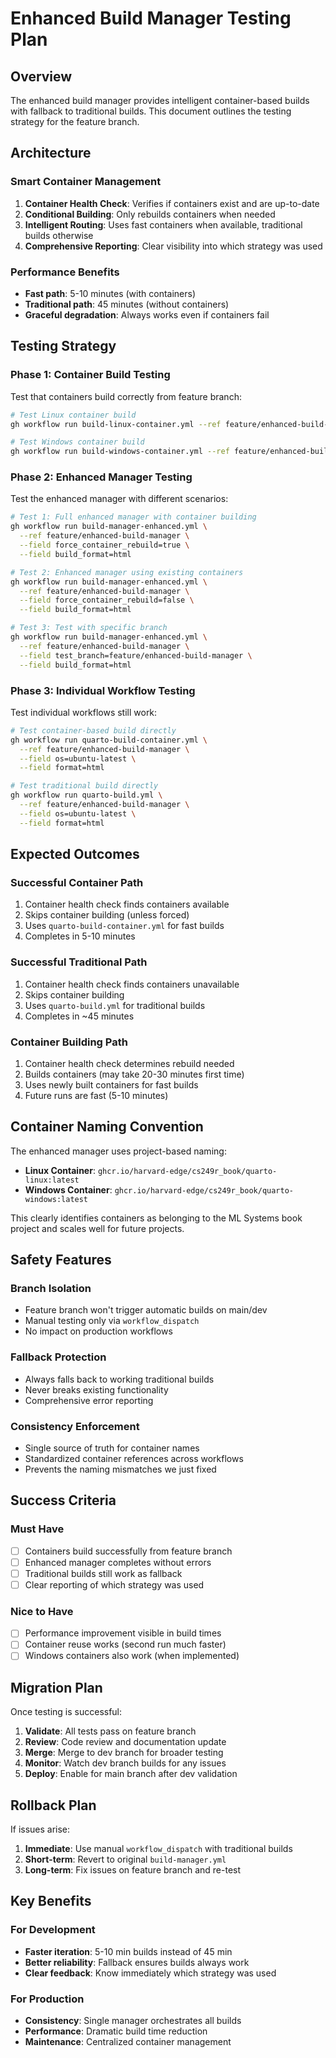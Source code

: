 # Enhanced Build Manager Testing Plan

## Overview

The enhanced build manager provides intelligent container-based builds with fallback to traditional builds. This document outlines the testing strategy for the feature branch.

## Architecture

### Smart Container Management
1. **Container Health Check**: Verifies if containers exist and are up-to-date
2. **Conditional Building**: Only rebuilds containers when needed
3. **Intelligent Routing**: Uses fast containers when available, traditional builds otherwise
4. **Comprehensive Reporting**: Clear visibility into which strategy was used

### Performance Benefits
- **Fast path**: 5-10 minutes (with containers)
- **Traditional path**: 45 minutes (without containers)
- **Graceful degradation**: Always works even if containers fail

## Testing Strategy

### Phase 1: Container Build Testing
Test that containers build correctly from feature branch:

```bash
# Test Linux container build
gh workflow run build-linux-container.yml --ref feature/enhanced-build-manager

# Test Windows container build  
gh workflow run build-windows-container.yml --ref feature/enhanced-build-manager
```

### Phase 2: Enhanced Manager Testing
Test the enhanced manager with different scenarios:

```bash
# Test 1: Full enhanced manager with container building
gh workflow run build-manager-enhanced.yml \
  --ref feature/enhanced-build-manager \
  --field force_container_rebuild=true \
  --field build_format=html

# Test 2: Enhanced manager using existing containers
gh workflow run build-manager-enhanced.yml \
  --ref feature/enhanced-build-manager \
  --field force_container_rebuild=false \
  --field build_format=html

# Test 3: Test with specific branch
gh workflow run build-manager-enhanced.yml \
  --ref feature/enhanced-build-manager \
  --field test_branch=feature/enhanced-build-manager \
  --field build_format=html
```

### Phase 3: Individual Workflow Testing
Test individual workflows still work:

```bash
# Test container-based build directly
gh workflow run quarto-build-container.yml \
  --ref feature/enhanced-build-manager \
  --field os=ubuntu-latest \
  --field format=html

# Test traditional build directly
gh workflow run quarto-build.yml \
  --ref feature/enhanced-build-manager \
  --field os=ubuntu-latest \
  --field format=html
```

## Expected Outcomes

### Successful Container Path
1. Container health check finds containers available
2. Skips container building (unless forced)
3. Uses `quarto-build-container.yml` for fast builds
4. Completes in 5-10 minutes

### Successful Traditional Path
1. Container health check finds containers unavailable
2. Skips container building 
3. Uses `quarto-build.yml` for traditional builds
4. Completes in ~45 minutes

### Container Building Path
1. Container health check determines rebuild needed
2. Builds containers (may take 20-30 minutes first time)
3. Uses newly built containers for fast builds
4. Future runs are fast (5-10 minutes)

## Container Naming Convention

The enhanced manager uses project-based naming:

- **Linux Container**: `ghcr.io/harvard-edge/cs249r_book/quarto-linux:latest`
- **Windows Container**: `ghcr.io/harvard-edge/cs249r_book/quarto-windows:latest`

This clearly identifies containers as belonging to the ML Systems book project and scales well for future projects.

## Safety Features

### Branch Isolation
- Feature branch won't trigger automatic builds on main/dev
- Manual testing only via `workflow_dispatch`
- No impact on production workflows

### Fallback Protection
- Always falls back to working traditional builds
- Never breaks existing functionality
- Comprehensive error reporting

### Consistency Enforcement
- Single source of truth for container names
- Standardized container references across workflows
- Prevents the naming mismatches we just fixed

## Success Criteria

### Must Have
- [ ] Containers build successfully from feature branch
- [ ] Enhanced manager completes without errors
- [ ] Traditional builds still work as fallback
- [ ] Clear reporting of which strategy was used

### Nice to Have
- [ ] Performance improvement visible in build times
- [ ] Container reuse works (second run much faster)
- [ ] Windows containers also work (when implemented)

## Migration Plan

Once testing is successful:

1. **Validate**: All tests pass on feature branch
2. **Review**: Code review and documentation update
3. **Merge**: Merge to dev branch for broader testing
4. **Monitor**: Watch dev branch builds for any issues
5. **Deploy**: Enable for main branch after dev validation

## Rollback Plan

If issues arise:
1. **Immediate**: Use manual `workflow_dispatch` with traditional builds
2. **Short-term**: Revert to original `build-manager.yml`
3. **Long-term**: Fix issues on feature branch and re-test

## Key Benefits

### For Development
- **Faster iteration**: 5-10 min builds instead of 45 min
- **Better reliability**: Fallback ensures builds always work
- **Clear feedback**: Know immediately which strategy was used

### For Production
- **Consistency**: Single manager orchestrates all builds
- **Performance**: Dramatic build time reduction
- **Maintenance**: Centralized container management
